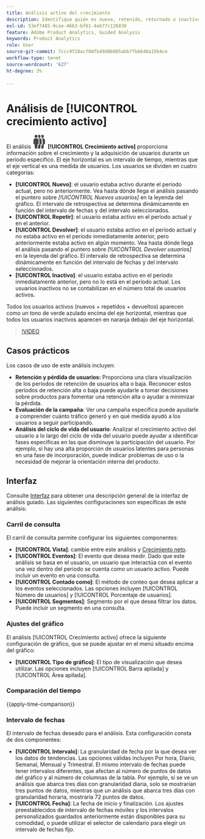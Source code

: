 ```yaml
---
title: Análisis activo del crecimiento
description: Identifique quién es nuevo, retenido, retornado o inactivo.
exl-id: 53ef7485-9cae-4663-bf61-4eb77c126830
feature: Adobe Product Analytics, Guided Analysis
keywords: Product Analytics
role: User
source-git-commit: 7ccc9f28acf08fb49d86005abb7fbb648a1564ce
workflow-type: tm+mt
source-wordcount: '627'
ht-degree: 3%

---
```


# Análisis de [!UICONTROL crecimiento activo]

El análisis ![PeopleGroup](/help/assets/icons/PeopleGroup.svg) **[!UICONTROL Crecimiento activo]** proporciona información sobre el crecimiento y la adquisición de usuarios durante un período específico. El eje horizontal es un intervalo de tiempo, mientras que el eje vertical es una medida de usuarios. Los usuarios se dividen en cuatro categorías:

* **[!UICONTROL Nuevo]**: el usuario estaba activo durante el período actual, pero no anteriormente. Vea hasta dónde llega el análisis pasando el puntero sobre _[!UICONTROL Nuevos usuarios]_ en la leyenda del gráfico. El intervalo de retrospectiva se determina dinámicamente en función del intervalo de fechas y del intervalo seleccionados.
* **[!UICONTROL Repetir]**: el usuario estaba activo en el período actual y en el anterior.
* **[!UICONTROL Devolver]**: el usuario estaba activo en el período actual y no estaba activo en el período inmediatamente anterior, pero anteriormente estaba activo en algún momento. Vea hasta dónde llega el análisis pasando el puntero sobre _[!UICONTROL Devolver usuarios]_ en la leyenda del gráfico. El intervalo de retrospectiva se determina dinámicamente en función del intervalo de fechas y del intervalo seleccionados.
* **[!UICONTROL Inactivo]**: el usuario estaba activo en el período inmediatamente anterior, pero no lo está en el período actual. Los usuarios inactivos no se contabilizan en el número total de usuarios activos.

Todos los usuarios activos (nuevos + repetidos + devueltos) aparecen como un tono de verde azulado encima del eje horizontal, mientras que todos los usuarios inactivos aparecen en naranja debajo del eje horizontal.


>[!VIDEO](https://video.tv.adobe.com/v/3421667/?learn=on)

## Casos prácticos

Los casos de uso de este análisis incluyen:

* **Retención y pérdida de usuarios:** Proporciona una clara visualización de los períodos de retención de usuarios alta o baja. Reconocer estos períodos de retención alta o baja puede ayudarle a tomar decisiones sobre productos para fomentar una retención alta o ayudar a minimizar la pérdida.
* **Evaluación de la campaña**: Ver una campaña específica puede ayudarle a comprender cuánto tráfico generó y en qué medida ayudó a los usuarios a seguir participando.
* **Análisis del ciclo de vida del usuario**: Analizar el crecimiento activo del usuario a lo largo del ciclo de vida del usuario puede ayudar a identificar fases específicas en las que disminuye la participación del usuario. Por ejemplo, si hay una alta proporción de usuarios latentes para personas en una fase de incorporación, puede indicar problemas de uso o la necesidad de mejorar la orientación interna del producto.

## Interfaz

Consulte [Interfaz](../overview.md#interface) para obtener una descripción general de la interfaz de análisis guiado. Las siguientes configuraciones son específicas de este análisis:

### Carril de consulta

El carril de consulta permite configurar los siguientes componentes:

* **[!UICONTROL Vista]**: cambie entre este análisis y [Crecimiento neto](net-growth.md).
* **[!UICONTROL Eventos]**: El evento que desea medir. Dado que este análisis se basa en el usuario, un usuario que interactúa con el evento una vez dentro del periodo se cuenta como un usuario activo. Puede incluir un evento en una consulta.
* **[!UICONTROL Contado como]**: El método de conteo que desea aplicar a los eventos seleccionados. Las opciones incluyen [!UICONTROL Número de usuarios] y [!UICONTROL Porcentaje de usuarios].
* **[!UICONTROL Segmentos]**: Segmento por el que desea filtrar los datos. Puede incluir un segmento en una consulta.

### Ajustes del gráfico

El análisis [!UICONTROL Crecimiento activo] ofrece la siguiente configuración de gráfico, que se puede ajustar en el menú situado encima del gráfico:

* **[!UICONTROL Tipo de gráfico]**: El tipo de visualización que desea utilizar. Las opciones incluyen [!UICONTROL Barra apilada] y [!UICONTROL Área apilada].

### Comparación del tiempo

{{apply-time-comparison}}

### Intervalo de fechas

El intervalo de fechas deseado para el análisis. Esta configuración consta de dos componentes:

* **[!UICONTROL Intervalo]**: La granularidad de fecha por la que desea ver los datos de tendencias. Las opciones válidas incluyen Por hora, Diario, Semanal, Mensual y Trimestral. El mismo intervalo de fechas puede tener intervalos diferentes, que afectan al número de puntos de datos del gráfico y al número de columnas de la tabla. Por ejemplo, si se ve un análisis que abarca tres días con granularidad diaria, solo se mostrarían tres puntos de datos, mientras que un análisis que abarca tres días con granularidad horaria, mostraría 72 puntos de datos.
* **[!UICONTROL Fecha]**: La fecha de inicio y finalización. Los ajustes preestablecidos de intervalo de fechas móviles y los intervalos personalizados guardados anteriormente están disponibles para su comodidad, o puede utilizar el selector de calendario para elegir un intervalo de fechas fijo.

<!--
## Example

See below for an example of the analysis.

![Active time compare](../assets/active-growth-compare.png)

-->
